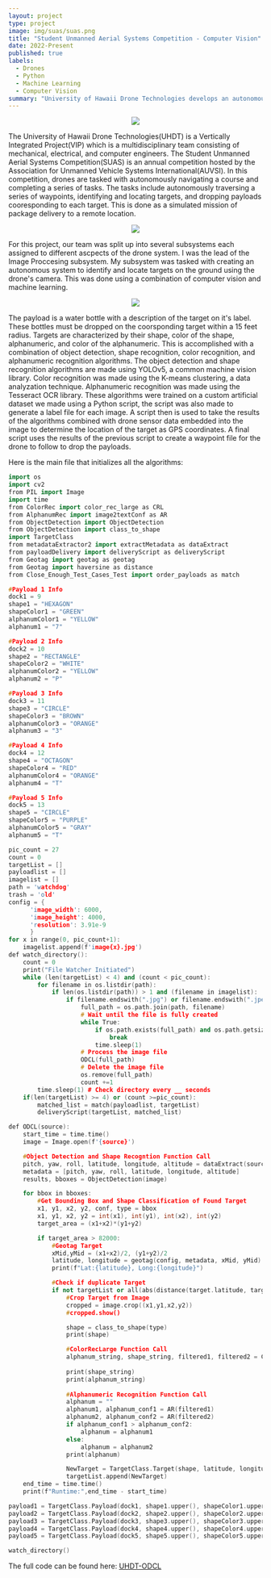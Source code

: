 ```yaml
---
layout: project
type: project
image: img/suas/suas.png
title: "Student Unmanned Aerial Systems Competition - Computer Vision"
date: 2022-Present
published: true
labels:
  - Drones
  - Python
  - Machine Learning
  - Computer Vision
summary: "University of Hawaii Drone Technologies develops an autonomous drone for the Student Unmanned Aerial Systems Competition."
---
```

<p align="center">
  <img class="img-fluid" src="../img/suas/UHDT.png">
</p>


The University of Hawaii Drone Technologies(UHDT) is a Vertically Integrated Project(VIP) which is a multidisciplinary team consisting of mechanical, electrical, and computer engineers. The Student Unmanned Aerial Systems Competition(SUAS) is an annual competition hosted by the Association for Unmanned Vehicle Systems International(AUVSI). In this competition, drones are tasked with autonomously navigating a course and completing a series of tasks. The tasks include autonomously traversing a series of waypoints, identifying and locating targets, and dropping payloads cooresponding to each target. This is done as a simulated mission of package delivery to a remote location.

<p align="center">
  <img class="img-fluid" src="../img/suas/drone.png">
</p>

For this project, our team was split up into several subsystems each assigned to different ascpects of the drone system. I was the lead of the Image Proccesing subsystem. My subsystem was tasked with creating an autonomous system to identify and locate targets on the ground using the drone's camera. This was done using a combination of computer vision and machine learning.

<p align="center">
  <img class="img-fluid" src="../img/suas/target.png">
</p>

The payload is a water bottle with a description of the target on it's label. These bottles must be dropped on the coorsponding target within a 15 feet radius. Targets are characterized by their shape, color of the shape, alphanumeric, and color of the alphanumeric. This is accomplished with a combination of object detection, shape recognition, color recognition, and alphanumeric recognition algorithms. The object detection and shape recognition algorithms are made using YOLOv5, a common machine vision library. Color recognition was made using the K-means clustering, a data analyzation technique. Alphanumeric recognition was made using the Tesseract OCR library. These algorithms were trained on a custom artificial dataset we made using a Python script, the script was also made to generate a label file for each image. A script then is used to take the results of the algorithms combined with drone sensor data embedded into the image to determine the location of the target as GPS coordinates. A final script uses the results of the previous script to create a waypoint file for the drone to follow to drop the payloads.

Here is the main file that initializes all the algorithms:

```cpp
import os
import cv2
from PIL import Image
import time
from ColorRec import color_rec_large as CRL
from AlphanumRec import image2textConf as AR
from ObjectDetection import ObjectDetection
from ObjectDetection import class_to_shape
import TargetClass
from metadataExtractor2 import extractMetadata as dataExtract
from payloadDelivery import deliveryScript as deliveryScript
from Geotag import geotag as geotag
from Geotag import haversine as distance
from Close_Enough_Test_Cases_Test import order_payloads as match

#Payload 1 Info
dock1 = 9
shape1 = "HEXAGON"
shapeColor1 = "GREEN" 
alphanumColor1 = "YELLOW"
alphanum1 = "7"

#Payload 2 Info
dock2 = 10
shape2 = "RECTANGLE"
shapeColor2 = "WHITE" 
alphanumColor2 = "YELLOW"
alphanum2 = "P"

#Payload 3 Info
dock3 = 11
shape3 = "CIRCLE"
shapeColor3 = "BROWN" 
alphanumColor3 = "ORANGE"
alphanum3 = "3"

#Payload 4 Info
dock4 = 12
shape4 = "OCTAGON"
shapeColor4 = "RED" 
alphanumColor4 = "ORANGE"
alphanum4 = "T"

#Payload 5 Info
dock5 = 13
shape5 = "CIRCLE"
shapeColor5 = "PURPLE" 
alphanumColor5 = "GRAY"
alphanum5 = "T"

pic_count = 27
count = 0
targetList = []
payloadlist = []
imagelist = []
path = 'watchdog'
trash = 'old'
config = {
      'image_width': 6000,
      'image_height': 4000,
      'resolution': 3.91e-9
      }
for x in range(0, pic_count+1):
    imagelist.append(f'image{x}.jpg')
def watch_directory():
    count = 0
    print("File Watcher Initiated")
    while (len(targetList) < 4) and (count < pic_count):
        for filename in os.listdir(path):
            if len(os.listdir(path)) > 1 and (filename in imagelist):
                if filename.endswith(".jpg") or filename.endswith(".jpeg") or filename.endswith(".png"):
                    full_path = os.path.join(path, filename)
                    # Wait until the file is fully created
                    while True:
                        if os.path.exists(full_path) and os.path.getsize(full_path) > 0:
                            break
                        time.sleep(1)
                    # Process the image file
                    ODCL(full_path)
                    # Delete the image file
                    os.remove(full_path)
                    count +=1    
        time.sleep(1) # Check directory every __ seconds
    if(len(targetList) >= 4) or (count >=pic_count):
        matched_list = match(payloadlist, targetList)
        deliveryScript(targetList, matched_list)

def ODCL(source):
    start_time = time.time()
    image = Image.open(f'{source}')

    #Object Detection and Shape Recogntion Function Call
    pitch, yaw, roll, latitude, longitude, altitude = dataExtract(source)
    metadata = [pitch, yaw, roll, latitude, longitude, altitude]
    results, bboxes = ObjectDetection(image)

    for bbox in bboxes:
        #Get Bounding Box and Shape Classification of Found Target
        x1, y1, x2, y2, conf, type = bbox
        x1, y1, x2, y2 = int(x1), int(y1), int(x2), int(y2)
        target_area = (x1+x2)*(y1+y2)

        if target_area > 82000:
            #Geotag Target
            xMid,yMid = (x1+x2)/2, (y1+y2)/2
            latitude, longitude = geotag(config, metadata, xMid, yMid)
            print(f"Lat:{latitude}, Long:{longitude}")

            #Check if duplicate Target
            if not targetList or all(abs(distance(target.latitude, target.longitude, latitude, longitude)) > 3 for target in targetList):
                #Crop Target from Image
                cropped = image.crop((x1,y1,x2,y2))
                #cropped.show()

                shape = class_to_shape(type)
                print(shape)

                #ColorRecLarge Function Call
                alphanum_string, shape_string, filtered1, filtered2 = CRL(cropped)
                    
                print(shape_string)
                print(alphanum_string)
            
                #Alphanumeric Recognition Function Call
                alphanum = ""
                alphanum1, alphanum_conf1 = AR(filtered1)
                alphanum2, alphanum_conf2 = AR(filtered2)
                if alphanum_conf1 > alphanum_conf2:
                    alphanum = alphanum1
                else:
                    alphanum = alphanum2
                print(alphanum)

                NewTarget = TargetClass.Target(shape, latitude, longitude, shape_string, alphanum_string, alphanum)
                targetList.append(NewTarget)
    end_time = time.time()
    print(f"Runtime:",end_time - start_time)

payload1 = TargetClass.Payload(dock1, shape1.upper(), shapeColor1.upper(), alphanumColor1.upper(), alphanum1.upper()); payloadlist.append(payload1); print("Payload 1 Added")
payload2 = TargetClass.Payload(dock2, shape2.upper(), shapeColor2.upper(), alphanumColor2.upper(), alphanum2.upper()); payloadlist.append(payload2); print("Payload 2 Added")
payload3 = TargetClass.Payload(dock3, shape3.upper(), shapeColor3.upper(), alphanumColor3.upper(), alphanum3.upper()); payloadlist.append(payload3); print("Payload 3 Added")
payload4 = TargetClass.Payload(dock4, shape4.upper(), shapeColor4.upper(), alphanumColor4.upper(), alphanum4.upper()); payloadlist.append(payload4); print("Payload 4 Added")
payload5 = TargetClass.Payload(dock5, shape5.upper(), shapeColor5.upper(), alphanumColor5.upper(), alphanum5.upper()); payloadlist.append(payload5); print("Payload 5 Added")

watch_directory()
```

The full code can be found here: <a href="https://github.com/Ng-Gavin/Ng-Gavin.github.io">UHDT-ODCL</a>
